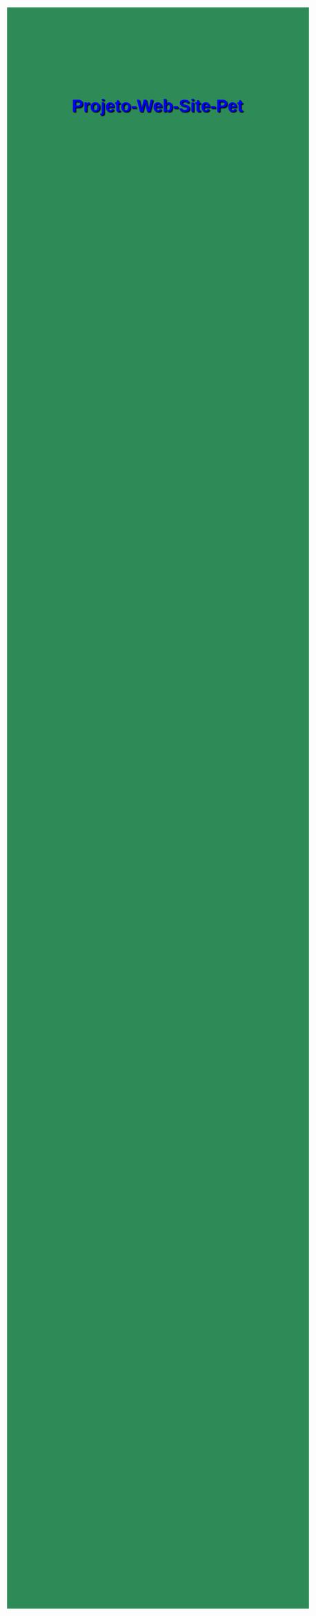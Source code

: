 # Projeto-Web-Site-Pet










<!DOCTYPE html>

<html lang="pt-br">
<head>
	<meta charset="UTF-8"/>
	<title>PETSHOOP</title>
	<style>
  		@import url('https://fonts.googleapis.com/css2?family=Cherry+Bomb+One&family=Rubik+Puddles&family=Titillium+Web:wght@200&display=swap');
		h1 {
			font-family: Arial;
			font-size: 30pt;
			color: blue;
			text-shadow: 2px 2px 2px black;
		}
		h2 {
			font-family: Arial;
			font-size: 20pt;
			color: black;
			display: inline-block;
		}
		h3 {
			font-family: Arial;
			font-size: 13pt;
			color: rgba(0,0,0,.7);
		}
		h4 {
			font-family: Arial;
			font-size: 13pt;
			color: rgba(0,0,0,.7);
		}
		h5 {
			font-family: Arial;
			font-size: 10pt;
			color: rgba(0,0,0.1);
		}
		h6 {
			font-family: Arial;
			font-size: 11pt;
			color: rgba(0,0,0.7);
		}
		p {
			text-align: justify;
			text-indent: -50px;
		}
		body {
			background-color: seagreen;
			color: rgba(0, 0, 0, 1);
			padding: 150px;
			margin: 145px 130px;
			width: -50px;
		}
		div#interface {
			background-color: white;
			margin: -300px -210px -1468px -210px;
			padding: 10px 0px 1095px;
			box-shadow: 0px 0px 10px black;
			border-radius: 10px;
		}
		div#cabecalho2 {
			position: absolute;
			top: 1486px;
			left: 990px;
		}
		div#cabecalho2 h6 {
			position: relative;
			color: rgba(0, 0, 0, .8);
			margin-bottom: -96px;
			left: 20px;
			right: 100px;
			top: -90px;
		}
		div#cabecalho2 a {
			text-decoration: none;
			color: black;
		}
		div#cabecalho2 a:hover {
			text-decoration: underline;
		}
		header#cabecalho img#icone {
			display: inline-block;
			width: 90px;
			top: -52px;
			left: 1047px;
			border-radius: 10px;
			position: relative;
		}
		header#cabecalho img#icone2 {
			position: relative;
			border-bottom: 1px black solid;
			height: 100px;
			left: 273px;
			top: 30px;
			background: url("_imagens3/logo.JPG") no-repeat 240px -30px;
		}
		header#cabecalho {
			border-bottom: 1px black solid;
			height: 130px;
			margin: -20px auto 100px;			
		}
		header#cabecalho h1 {
			font-family: 'Cherry Bomb One', cursive;
			font-size: 50pt;
			color: lightgreen;
			text-shadow: 2px 2px 2px rgba(0,0,0,.6);
			padding: 0px;
			margin-top: -80px;
			margin-bottom: 50px;
		}
		header#cabecalho h2 {
			font-family: Arial, sans-serif;
			font-size: 20pt;
			color: gray;
			padding: 0px;
			margin-top: -10px;
			margin-bottom: 10px;
		}
		header#cabecalho h3 {
			font-family: Arial, sans-serif;
			font-size: 12pt;
			color: black;
			padding: 10px;
			position: absolute;
			top: 70px;
			left: 63px;
		}
		main h2 {
			position: relative;
			display: inline-block;
			font-family: Arial, sans-serif;
			font-size: 13pt;
			color: green;
			left: -30px;
			top: -80px;
		}
		main h3 {
			display: inline-block;
			position: relative;
			font-family: Arial, sans-serif;
			font-size: 10pt;
			color: rgba(0, 0, 0, .7);
			padding: 30px;
			left: -230px;
			top: -10px;
			margin-left: 50px;
			margin-right: -70px;
			margin-top: 10px;
			margin-bottom: 50px;
		}	
		main h4 {
			position: relative;
			display: inline-block;
			font-family: Arial, sans-serif;
			font-size: 10pt;
			background-color: green;
			color: white;
			padding: 4px;
			top: -35px;
			left: -150px;
			margin-right: -70px;
			border-radius: 10px;
		}
		main h5 {
			position: relative;
			display: inline-block;
			font-family: Arial, sans-serif;
			font-size: 10pt;
			color: black;
			padding: 4px;
			top: -35px;
			left: -87px;
			margin-right: -70px;
			border-radius: 10px;
		    text-decoration: line-through;
	    }	
		main img#icone {
			display: inline-block;
			width: 150px;
			top: 1px;
			left: -0.3px;
			border-left: 100px;
			border-radius: 10px;
			position: relative;
		}
		main img#icone3 {
			display: inline-block;
			width: 392px;
			height: 285px;
			top: 370px;
			left: 15px;
			border-radius: 10px;
			position: relative;
		}
		main#cabecalho {
			position: relative;
			background-color: lightgreen;
			text-align: justify;
			text-align: 50px;
			padding: 150px;
			height: 150px;
			padding-top: -100px;
			bottom: -450px;
			top: 780px;
			left: 60px;
			margin: -340px -150px -100px -270px;
			
		}
		main#cabecalho p {
			margin-bottom: 25px;
		}
		main#cabecalho2 {
			position: relative;
			padding: 100px;
			top: 100px;
		}
		p {
			position: relative;
			margin: 10px -140px;
			top: -150px;
			left: 70px;

		}
		figure.fonte {
			display: inline-block;
			position: relative;
			border: 4px solid white;
			box-shadow: 1px 1px 4px black;
			border-radius: 10px;
		}
		figure.fonte img {
			width: 100%;
			height: 100%;
		}
		figure.fonte figcaption {
			opacity: 0;
			position: absolute;
			top: 0;
			background-color: white;
			color: black;
			box-sizing: border-box;
			padding: 10px;
			width: 100%;
			height: 100%;
			transition: 1s;
		}
		figure.fonte figcaption:hover {
			opacity: 1;
		}
		nav#menu ol {
			list-style: none;
			text-transform: uppercase;
			position: absolute;
			margin: -2px;
			top: 2px;
			left: 745px;
		}
		nav#menu li {
			display: inline-block;
			background-color: gray;
			padding: 10px;
			margin: 2px;
			border-radius: 10px;
		}
		nav#menu li:hover {
			background-color: #606060;
		}
		nav#menu {
			display: block;
		}
		nav#menu h2 {
			display: none;
		}
		nav#menu a {
			color: black;
			text-decoration: none;
		}
		nav#menu a:hover {
			color: white;
		}
		nav#menu2 ol {
			list-style: none;	
			text-transform: uppercase;
			position: absolute;
			background-color: lightgreen;
			padding: 30px 263px 25px 418px;
			margin: -33px 30px;
			top: 150px;
			left: 40px;		
		}
		nav#menu2 li {
			position: relative;
			display: inline-block;
			background-color: lightgreen;
			padding: 10px;
			margin: 15px;
			top: -13px;
			left: -120px; 
			border-radius: 10px;
		}
		nav#menu2 li:hover {
			background-color: lightgreen;
		}
		nav#menu2 {
			display: block;
		}
		nav#menu2 b {
			color: black;
			text-decoration: none;
		}
		nav#menu2 b:hover {
			color: black;
			text-decoration: underline;
		}
		nav#menu2 b {
			color: black;
			text-decoration: none;
		}
		nav#menu2 b:hover {
			color: black;
		}
		input {
			position: absolute;
			background-color: lightgray;
			padding: 1px 50px;
			height: 25px;
			width: 200px 100px;
			margin: 100px 650px;
			top: 52px;
			border-radius: 20px;
	    }
		footer#rodape {
			position: absolute;
			bottom: -1205px;
			left: 965px;
			clear: both;
		}
		footer#rodape i {
			text-align: center;
		}
	</style>
</head>	
<body>
	<hgroup>
		<div id="interface">
			<header id="cabecalho">
				<header id="icone2">
					<img id="icone2" src="_imagens3/logo.JPG">
				</header>
				<h1>Petwheel</h1>

					<nav id="menu">
						<ol type="disc">
							<h2>Menu Principal:</h2>
								<li><a href="index.html">Informar CEP</a></li>
								<li><a href="specs.html">Meus pedidos</a></li>
								<li><a href="fotos.html">Login/Cadastrar</a></li>
						</ol>		
					</nav>	
					<h3>ofertas > descontos</h3>			
				</header>

				<nav id="menu2">

					<ol type="disc">
						<li><b href="a">Home</b></li>
						<li><b href="a">Sobre</b></li>
						<li><b href="a">Blog</b></li>
						<li><b href="a">FAQ</b></li>
						<li><b href="a">Contato</b></li>
					</ol>
				</nav>

				<h2>Confira as melhores cadeirinhas para o seu Pet🛒</h2>

				<main>
				<figure class="fonte">
				<img id="icone" src="_imagens3/cadeira5.PNG">
					<figcaption></figcaption>
				</figure>
				<h2><b href="a">&rarr; COMPRAR</b></h2>
				<h5>R$267,88</h5>
				<h4>R$208,23</h4>
				<h3>Cadeirinha Pet Dog Azul</h3>

				<figure class="fonte">
				<img id="icone" src="_imagens3/cadeira6.JPG">
					<figcaption></figcaption>
				</figure>
				<h2><b href="a">&rarr; COMPRAR</b></h2>
				<h5>R$255,67</h5>
				<h4>R$203,20</h4>
				<h3>Cadeirinha Pet Dog Roxa</h3>	

				<figure class="fonte">
				<img id="icone" src="_imagens3/cadeira3.JPG">
					<figcaption></figcaption>
				</figure>
				<h2><b href="a">&rarr; COMPRAR</b></h2>
				<h5>R$201,56</h5>
				<h4>R$152,10</h4>
				<h3>Cadeirinha Pet Dog Verde</h3>

				<figure class="fonte">
				<img id="icone" src="_imagens3/cadeira4.JPG">
					<figcaption></figcaption>
				</figure>
				<h2><b href="a">&rarr; COMPRAR</b></h2>
				<h5>R$245,89</h5>
				<h4>R$210,15</h4>
				<h3>Cadeirinha Pet Dog Preta</h3>						
				</div>
			</main>	

			<main>
			<img id="icone3" src="_imagens3/fundo1.JPG">
			<img id="icone3" src="_imagens3/fundo2.PNG">
			<img id="icone3" src="_imagens3/cadeira1.JPEG">
			<img id="icone3" src="_imagens3/fundo4.JPG">
		    </main>

		    <div class="busca borda-alpha">
              <form id="form-buscar" action="/buscar" method="get">
                <input id="auto-complete" type="text" name="q" placeholder="Busque cadeirinha pet" value="" autocomplete="off" maxlength="255" />
                <i class="fas fa-search"></i>  
              </form>
            </div>

		    <main id="cabecalho">
		    <p>Formas de Pagamento:💲</br>
			• Pix<br />
			• Cartão débito virtual caixa<br />
			• Crédito á vista sem juros <br />
			• Crédito parcelado com juros (Para menores juros feche seu pedido por WhtasApp:(11)**<br />
			• Pagamento na entrega (Feche seu pedido por WhatsApp:(11)**<br/>
			• Mercado Pago<br />
			• PayPal</p>

			<p>--- 🛒 -- COMPRE ONLINE -- 🛍️ ---<br />
			• WhatsApp: (11)**<br />
			• DM Instagram: @**</p>

			<p>----- 🇧🇷 FRETE GRATIS (BRASIL) 🇧🇷 -----<br />
			PARA PEDIDOS ACIMA DE 300 REAIS</p>

			<p>----- 🌇 SÃO PAULO/SP 🌇 -----<br />
			ENTREGAS FEITAS DENTRO DE 24HRS ✔️<br />
			• ACEITAMOS: Espécie, cartões, pix/transferência)</p>
			</main>

			<div id="cabecalho2">
			<main class="cabecalho2">
				<h6>Informações:</h6>
			<ul class="list-unstyled">
				<li><a href="a">Sobre nós</a></li></br>
				<li><a href="a">Como comprar</a></li></br>
				<li><a href="a">Política de privacidade</a></li></br>
				<li><a href="a">Políticas de entrega</a></li></br>
				<li><a href="a">Trocas e devoluções</a></li></br>
				<li><a href="a">Pagamentos e reembolso</a></li></br>
				<li><a href="a">Cookies</a></li></br>
				<li><a href="a">Frete Grátis</a></li></br>
				<li><a href="a">Termos e Condições de Uso</a></li></br>
				<li><a href="a">Campanha</a></li>
			</ul>
			</div>
			</main>

			<footer id="rodape">
				<i>&rarr;Copy&shy;right 2023 &copy; by Matheus Santos Peixoto</i>
			</footer>
</body>
</html>
